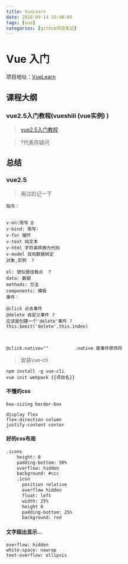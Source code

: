 ```yaml
---
title: VueLearn
date: 2018-09-14 19:48:04
tags: [vue]
categories: [github项目笔记]
---
```


# Vue 入门
项目地址：[VueLearn](https://github.com/DemoorBug/VueLearn)
## 课程大纲
### vue2.5入门教程(vueshili (vue实例) )
>[vue2.5入门教程](https://www.imooc.com/video/16987)

> ?代表存疑问
<!-- more -->

## 总结
### vue2.5
> 用过的记一下

```vue
指令：


v-on:简写 @
v-bind: 简写:
v-for 循环
v-text 纯文本
v-html 字符串转换为代码
v-model 双向数据绑定
对象,实例  ?

el: 貌似是挂载点  ?
data: 数据
methods: 方法
components: 模板
事件：

@click 点击事件
@delete 自定义事件 ?
应该是创建一个'delete'事件 ?
this.$emit('delete',this.index)



@click.native=""          .native 是事件修饰符
```
>安装vue-cli

```
npm install -g vue-cli
vue init webpack {{项目名}}
```

#### 不懂的css
```
box-sizing border-box

display flex
flex-direction column
justify-content center

```

#### 好的css布局
```html
.icons
    height: 0
    padding-bottom: 50%
    overflow: hidden
    background: #ccc
    .icon
      position relative
      overflow hidden
      float: left
      width: 25%
      height 0
      padding-bottom: 25%
      background: red
```

#### 文字超出显示...
```
overflow: hidden
white-space: nowrap
text-overflow: ellipsis
```